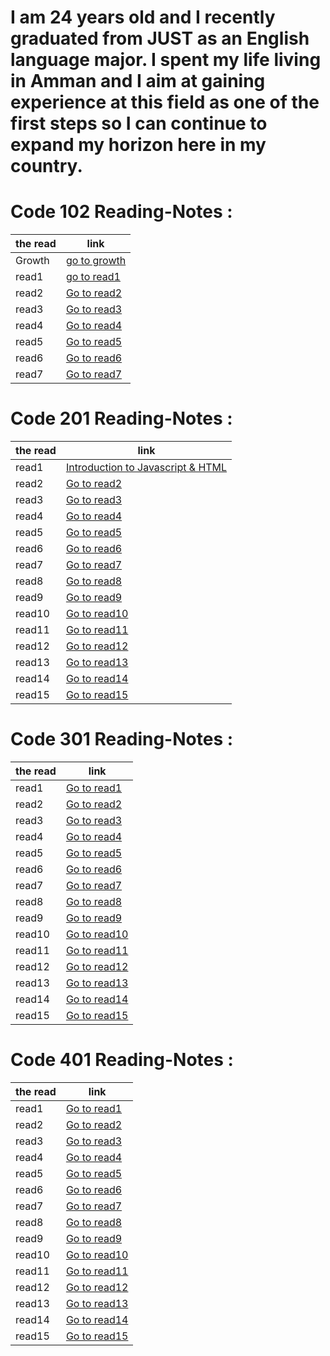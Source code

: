 # I am 24 years old and I recently graduated from JUST as an English language major. I spent my life living in Amman and I aim at gaining experience at this field as one of the first steps so I can continue to expand my horizon here in my country. 


# Code 102 Reading-Notes :

|the read  | link   |          
------------ | -------------
|Growth | [go to growth ](Growth)|
|read1 | [go to read1 ](https://mrobeidat.github.io/reading-notes/102/read01)|
|read2 | [Go to read2](https://mrobeidat.github.io/reading-notes/102/read02)|
|read3 | [Go to read3](https://mrobeidat.github.io/reading-notes/102/read03)|
|read4 | [Go to read4](https://mrobeidat.github.io/reading-notes/102/read04)|
|read5 | [Go to read5](https://mrobeidat.github.io/reading-notes/102/read05)|
|read6 | [Go to read6](https://mrobeidat.github.io/reading-notes/102/read06)|
|read7 | [Go to read7](https://mrobeidat.github.io/reading-notes/102/read07)|

# Code 201 Reading-Notes :

|the read  | link   |          
------------ | -------------
|read1 | [Introduction to Javascript & HTML ](https://mrobeidat.github.io/reading-notes/201/read01)|
|read2 | [Go to read2](https://mrobeidat.github.io/reading-notes/201/read02)|
|read3 | [Go to read3](https://mrobeidat.github.io/reading-notes/201/read03)|
|read4 | [Go to read4](https://mrobeidat.github.io/reading-notes/201/read04)|
|read5 | [Go to read5](https://mrobeidat.github.io/reading-notes/201/read05)|
|read6 | [Go to read6](https://mrobeidat.github.io/reading-notes/201/read06)|
|read7 | [Go to read7](https://mrobeidat.github.io/reading-notes/201/read07)|
|read8 | [Go to read8](https://mrobeidat.github.io/reading-notes/201/read08)|
|read9 | [Go to read9](https://mrobeidat.github.io/reading-notes/201/read09)|
|read10 | [Go to read10](https://mrobeidat.github.io/reading-notes/201/read10)|
|read11 | [Go to read11](https://mrobeidat.github.io/reading-notes/201/read11)|
|read12 | [Go to read12](https://mrobeidat.github.io/reading-notes/201/read12)|
|read13 | [Go to read13](https://mrobeidat.github.io/reading-notes/201/read13)|
|read14 | [Go to read14](https://mrobeidat.github.io/reading-notes/201/read14)|
|read15 | [Go to read15](https://mrobeidat.github.io/reading-notes/201/read15)|



# Code 301 Reading-Notes :

|the read  | link   |          
------------ | -------------
|read1 | [Go to read1](https://mrobeidat.github.io/reading-notes/301/read01)|
|read2 | [Go to read2](https://mrobeidat.github.io/reading-notes/301/read02)|
|read3 | [Go to read3](https://mrobeidat.github.io/reading-notes/301/read03)|
|read4 | [Go to read4](https://mrobeidat.github.io/reading-notes/301/read04)|
|read5 | [Go to read5](https://mrobeidat.github.io/reading-notes/301/read05)|
|read6 | [Go to read6](https://mrobeidat.github.io/reading-notes/301/read06)|
|read7 | [Go to read7](https://mrobeidat.github.io/reading-notes/301/read07)|
|read8 | [Go to read8](https://mrobeidat.github.io/reading-notes/301/read08)|
|read9 | [Go to read9](https://mrobeidat.github.io/reading-notes/301/read09)|
|read10 | [Go to read10](https://mrobeidat.github.io/reading-notes/301/read10)|
|read11 | [Go to read11](https://mrobeidat.github.io/reading-notes/301/read11)|
|read12 | [Go to read12](https://mrobeidat.github.io/reading-notes/301/read12)|
|read13 | [Go to read13](https://mrobeidat.github.io/reading-notes/301/read13)|
|read14 | [Go to read14](https://mrobeidat.github.io/reading-notes/301/read14)|
|read15 | [Go to read15](https://mrobeidat.github.io/reading-notes/301/read15)|



# Code 401 Reading-Notes :

|the read  | link   |          
------------ | -------------
|read1 | [Go to read1](https://mrobeidat.github.io/reading-notes/401/read01)|
|read2 | [Go to read2](https://mrobeidat.github.io/reading-notes/401/read02)|
|read3 | [Go to read3](https://mrobeidat.github.io/reading-notes/401/read03)|
|read4 | [Go to read4](https://mrobeidat.github.io/reading-notes/401/read04)|
|read5 | [Go to read5](https://mrobeidat.github.io/reading-notes/401/read05)|
|read6 | [Go to read6](https://mrobeidat.github.io/reading-notes/401/read06)|
|read7 | [Go to read7](https://mrobeidat.github.io/reading-notes/401/read07)|
|read8 | [Go to read8](https://mrobeidat.github.io/reading-notes/401/read08)|
|read9 | [Go to read9](https://mrobeidat.github.io/reading-notes/401/read09)|
|read10 | [Go to read10](https://mrobeidat.github.io/reading-notes/401/read10)|
|read11 | [Go to read11](https://mrobeidat.github.io/reading-notes/401/read11)|
|read12 | [Go to read12](https://mrobeidat.github.io/reading-notes/401/read12)|
|read13 | [Go to read13](https://mrobeidat.github.io/reading-notes/401/read13)|
|read14 | [Go to read14](https://mrobeidat.github.io/reading-notes/401/read14)|
|read15 | [Go to read15](https://mrobeidat.github.io/reading-notes/401/read15)|
